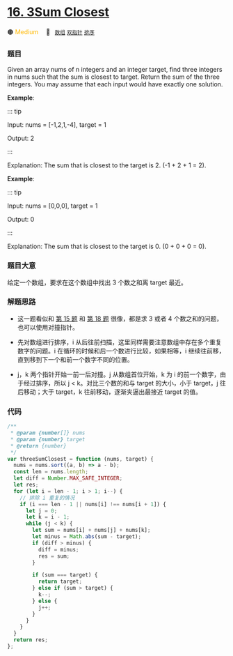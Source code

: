# [16. 3Sum Closest](https://leetcode.com/problems/3sum-closest/)

🟠 <font color=#ffb800>Medium</font>&emsp; 🔖&ensp; [`数组`](../solution/array.md) [`双指针`](../solution/two-pointers.md) [`排序`](../solution/sorting.md)

### 题目

Given an array nums of n integers and an integer target, find three integers in nums such that the sum is closest to target. Return the sum of the three integers. You may assume that each input would have exactly one solution.

**Example**:

::: tip

Input: nums = [-1,2,1,-4], target = 1

Output: 2

:::

Explanation: The sum that is closest to the target is 2. (-1 + 2 + 1 = 2).

**Example**:

::: tip

Input: nums = [0,0,0], target = 1

Output: 0

:::

Explanation: The sum that is closest to the target is 0. (0 + 0 + 0 = 0).

### 题目大意

给定一个数组，要求在这个数组中找出 3 个数之和离 target 最近。

### 解题思路

- 这一题看似和 [第 15 题](./0015.md) 和 [第 18 题](./0018.md) 很像，都是求 3 或者 4 个数之和的问题，也可以使用对撞指针。

- 先对数组进行排序，i 从后往前扫描，这里同样需要注意数组中存在多个重复数字的问题。i 在循环的时候和后一个数进行比较，如果相等，i 继续往前移，直到移到下一个和前一个数字不同的位置。

- j，k 两个指针开始一前一后对撞。j 从数组首位开始，k 为 i 的前一个数字，由于经过排序，所以 j < k。对比三个数的和与 target 的大小，小于 target，j 往后移动；大于 target，k 往前移动，逐渐夹逼出最接近 target 的值。

### 代码

```javascript
/**
 * @param {number[]} nums
 * @param {number} target
 * @return {number}
 */
var threeSumClosest = function (nums, target) {
  nums = nums.sort((a, b) => a - b);
  const len = nums.length;
  let diff = Number.MAX_SAFE_INTEGER;
  let res;
  for (let i = len - 1; i > 1; i--) {
    // 排除 i 重复的情况
    if (i === len - 1 || nums[i] !== nums[i + 1]) {
      let j = 0;
      let k = i - 1;
      while (j < k) {
        let sum = nums[i] + nums[j] + nums[k];
        let minus = Math.abs(sum - target);
        if (diff > minus) {
          diff = minus;
          res = sum;
        }

        if (sum === target) {
          return target;
        } else if (sum > target) {
          k--;
        } else {
          j++;
        }
      }
    }
  }
  return res;
};
```
